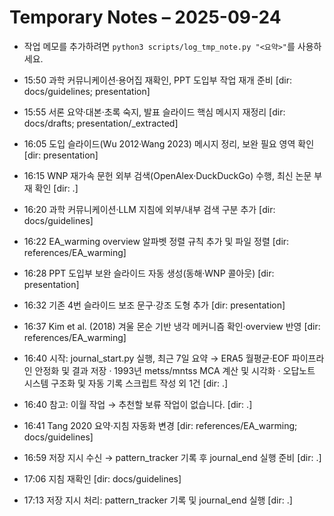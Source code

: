# Temporary Notes – 2025-09-24

- 작업 메모를 추가하려면 `python3 scripts/log_tmp_note.py "<요약>"`를 사용하세요.

- 15:50 과학 커뮤니케이션·용어집 재확인, PPT 도입부 작업 재개 준비 [dir: docs/guidelines; presentation]
- 15:55 서론 요약·대본·초록 숙지, 발표 슬라이드 핵심 메시지 재정리 [dir: docs/drafts; presentation/_extracted]
- 16:05 도입 슬라이드(Wu 2012·Wang 2023) 메시지 정리, 보완 필요 영역 확인 [dir: presentation]
- 16:15 WNP 재가속 문헌 외부 검색(OpenAlex·DuckDuckGo) 수행, 최신 논문 부재 확인 [dir: .]
- 16:20 과학 커뮤니케이션·LLM 지침에 외부/내부 검색 구분 추가 [dir: docs/guidelines]
- 16:22 EA_warming overview 알파벳 정렬 규칙 추가 및 파일 정렬 [dir: references/EA_warming]
- 16:28 PPT 도입부 보완 슬라이드 자동 생성(동해·WNP 콜아웃) [dir: presentation]
- 16:32 기존 4번 슬라이드 보조 문구·강조 도형 추가 [dir: presentation]
- 16:37 Kim et al. (2018) 겨울 몬순 기반 냉각 메커니즘 확인·overview 반영 [dir: references/EA_warming]
- 16:40 시작: journal_start.py 실행, 최근 7일 요약 → ERA5 월평균·EOF 파이프라인 안정화 및 결과 저장 · 1993년 metss/mntss MCA 계산 및 시각화 · 오답노트 시스템 구조화 및 자동 기록 스크립트 작성 외 1건 [dir: .]
- 16:40 참고: 이월 작업 → 추천할 보류 작업이 없습니다. [dir: .]
- 16:41 Tang 2020 요약·지침 자동화 변경 [dir: references/EA_warming; docs/guidelines]
- 16:59 저장 지시 수신 → pattern_tracker 기록 후 journal_end 실행 준비 [dir: .]
- 17:06 지침 재확인 [dir: docs/guidelines]
- 17:13 저장 지시 처리: pattern_tracker 기록 및 journal_end 실행 [dir: .]
